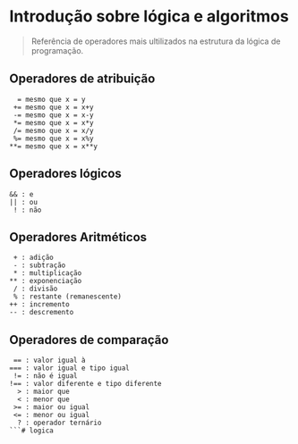 # Introdução sobre lógica e algoritmos
> Referência de operadores mais ultilizados na estrutura da lógica de programação.

## Operadores de atribuição

```
  = mesmo que x = y
 += mesmo que x = x+y
 -= mesmo que x = x-y
 *= mesmo que x = x*y
 /= mesmo que x = x/y
 %= mesmo que x = x%y
**= mesmo que x = x**y
```

## Operadores lógicos

```
&& : e
|| : ou
 ! : não
```

## Operadores Aritméticos

```
 + : adição
 - : subtração
 * : multiplicação
** : exponenciação
 / : divisão
 % : restante (remanescente)
++ : incremento
-- : descremento
```
## Operadores de comparação

```
 == : valor igual à
=== : valor igual e tipo igual
 != : não é igual
!== : valor diferente e tipo diferente
  > : maior que
  < : menor que
 >= : maior ou igual
 <= : menor ou igual
  ? : operador ternário
```#   l o g i c a  
 